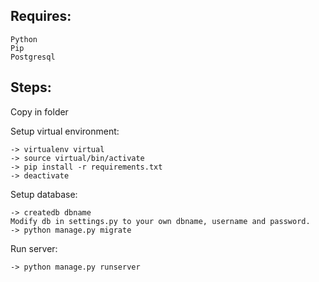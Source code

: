 
## Requires: 
	
	Python
	Pip
	Postgresql
	
## Steps:
	
Copy in folder

Setup virtual environment:
	
	-> virtualenv virtual
	-> source virtual/bin/activate
	-> pip install -r requirements.txt
	-> deactivate
	
Setup database:

	-> createdb dbname
	Modify db in settings.py to your own dbname, username and password.
	-> python manage.py migrate
	
Run server:

	-> python manage.py runserver
